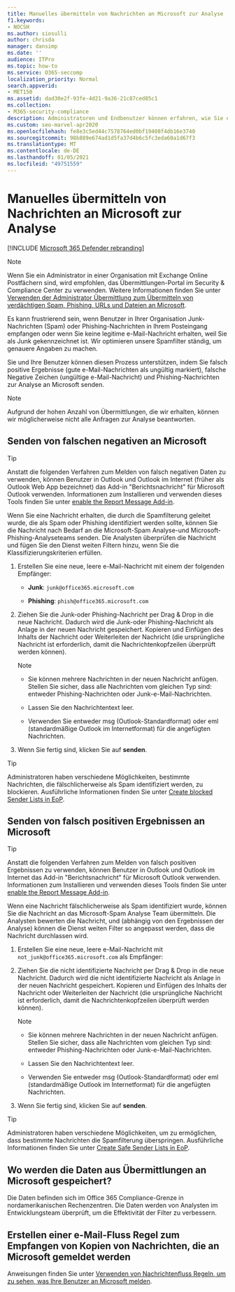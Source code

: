 ```yaml
---
title: Manuelles übermitteln von Nachrichten an Microsoft zur Analyse
f1.keywords:
- NOCSH
ms.author: siosulli
author: chrisda
manager: dansimp
ms.date: ''
audience: ITPro
ms.topic: how-to
ms.service: O365-seccomp
localization_priority: Normal
search.appverid:
- MET150
ms.assetid: dad30e2f-93fe-4d21-9a36-21c87ced85c1
ms.collection:
- M365-security-compliance
description: Administratoren und Endbenutzer können erfahren, wie Sie e-Mail-Nachrichten (gute e-Mails, die als "schlecht" oder "schlecht" gekennzeichnet sind) zur Analyse an Microsoft senden.
ms.custom: seo-marvel-apr2020
ms.openlocfilehash: fe8e3c5ed44c7578764ed0bf19408f4db16e3740
ms.sourcegitcommit: 98b889e674ad1d5fa37d4b6c5fc3eda60a1d67f3
ms.translationtype: MT
ms.contentlocale: de-DE
ms.lasthandoff: 01/05/2021
ms.locfileid: "49751559"
---
```

# <a name="manually-submit-messages-to-microsoft-for-analysis"></a>Manuelles übermitteln von Nachrichten an Microsoft zur Analyse

[!INCLUDE [Microsoft 365 Defender rebranding](../includes/microsoft-defender-for-office.md)]


> [!NOTE]
> Wenn Sie ein Administrator in einer Organisation mit Exchange Online Postfächern sind, wird empfohlen, das Übermittlungen-Portal im Security & Compliance Center zu verwenden. Weitere Informationen finden Sie unter [Verwenden der Administrator Übermittlung zum Übermitteln von verdächtigen Spam, Phishing, URLs und Dateien an Microsoft](admin-submission.md).

Es kann frustrierend sein, wenn Benutzer in Ihrer Organisation Junk-Nachrichten (Spam) oder Phishing-Nachrichten in Ihrem Posteingang empfangen oder wenn Sie keine legitime e-Mail-Nachricht erhalten, weil Sie als Junk gekennzeichnet ist. Wir optimieren unsere Spamfilter ständig, um genauere Angaben zu machen.

Sie und Ihre Benutzer können diesen Prozess unterstützen, indem Sie falsch positive Ergebnisse (gute e-Mail-Nachrichten als ungültig markiert), falsche Negative Zeichen (ungültige e-Mail-Nachricht) und Phishing-Nachrichten zur Analyse an Microsoft senden.

> [!NOTE]
> Aufgrund der hohen Anzahl von Übermittlungen, die wir erhalten, können wir möglicherweise nicht alle Anfragen zur Analyse beantworten.

## <a name="submit-false-negatives-to-microsoft"></a>Senden von falschen negativen an Microsoft

> [!TIP]
> Anstatt die folgenden Verfahren zum Melden von falsch negativen Daten zu verwenden, können Benutzer in Outlook und Outlook im Internet (früher als Outlook Web App bezeichnet) das Add-in "Berichtsnachricht" für Microsoft Outlook verwenden. Informationen zum Installieren und verwenden dieses Tools finden Sie unter [enable the Report Message Add-in](enable-the-report-message-add-in.md).

Wenn Sie eine Nachricht erhalten, die durch die Spamfilterung geleitet wurde, die als Spam oder Phishing identifiziert werden sollte, können Sie die Nachricht nach Bedarf an die Microsoft-Spam Analyse-und Microsoft-Phishing-Analyseteams senden. Die Analysten überprüfen die Nachricht und fügen Sie den Dienst weiten Filtern hinzu, wenn Sie die Klassifizierungskriterien erfüllen.

1. Erstellen Sie eine neue, leere e-Mail-Nachricht mit einem der folgenden Empfänger:

   - **Junk**: `junk@office365.microsoft.com`

   - **Phishing**: `phish@office365.microsoft.com`

2. Ziehen Sie die Junk-oder Phishing-Nachricht per Drag & Drop in die neue Nachricht. Dadurch wird die Junk-oder Phishing-Nachricht als Anlage in der neuen Nachricht gespeichert. Kopieren und Einfügen des Inhalts der Nachricht oder Weiterleiten der Nachricht (die ursprüngliche Nachricht ist erforderlich, damit die Nachrichtenkopfzeilen überprüft werden können).

   > [!NOTE]
   >
   > - Sie können mehrere Nachrichten in der neuen Nachricht anfügen. Stellen Sie sicher, dass alle Nachrichten vom gleichen Typ sind: entweder Phishing-Nachrichten oder Junk-e-Mail-Nachrichten.
   >
   > - Lassen Sie den Nachrichtentext leer.
   >
   > - Verwenden Sie entweder msg (Outlook-Standardformat) oder eml (standardmäßige Outlook im Internetformat) für die angefügten Nachrichten.

3. Wenn Sie fertig sind, klicken Sie auf **senden**.

> [!TIP]
> Administratoren haben verschiedene Möglichkeiten, bestimmte Nachrichten, die fälschlicherweise als Spam identifiziert werden, zu blockieren. Ausführliche Informationen finden Sie unter [Create blocked Sender Lists in EoP](create-block-sender-lists-in-office-365.md).

## <a name="submit-false-positives-to-microsoft"></a>Senden von falsch positiven Ergebnissen an Microsoft

> [!TIP]
> Anstatt die folgenden Verfahren zum Melden von falsch positiven Ergebnissen zu verwenden, können Benutzer in Outlook und Outlook im Internet das Add-in "Berichtsnachricht" für Microsoft Outlook verwenden. Informationen zum Installieren und verwenden dieses Tools finden Sie unter [enable the Report Message Add-in](enable-the-report-message-add-in.md).

Wenn eine Nachricht fälschlicherweise als Spam identifiziert wurde, können Sie die Nachricht an das Microsoft-Spam Analyse Team übermitteln. Die Analysten bewerten die Nachricht, und (abhängig von den Ergebnissen der Analyse) können die Dienst weiten Filter so angepasst werden, dass die Nachricht durchlassen wird.

1. Erstellen Sie eine neue, leere e-Mail-Nachricht mit `not_junk@office365.microsoft.com` als Empfänger:

2. Ziehen Sie die nicht identifizierte Nachricht per Drag & Drop in die neue Nachricht. Dadurch wird die nicht identifizierte Nachricht als Anlage in der neuen Nachricht gespeichert. Kopieren und Einfügen des Inhalts der Nachricht oder Weiterleiten der Nachricht (die ursprüngliche Nachricht ist erforderlich, damit die Nachrichtenkopfzeilen überprüft werden können).

   > [!NOTE]
   >
   > - Sie können mehrere Nachrichten in der neuen Nachricht anfügen. Stellen Sie sicher, dass alle Nachrichten vom gleichen Typ sind: entweder Phishing-Nachrichten oder Junk-e-Mail-Nachrichten.
   >
   > - Lassen Sie den Nachrichtentext leer.
   >
   > - Verwenden Sie entweder msg (Outlook-Standardformat) oder eml (standardmäßige Outlook im Internetformat) für die angefügten Nachrichten.

3. Wenn Sie fertig sind, klicken Sie auf **senden**.

> [!TIP]
> Administratoren haben verschiedene Möglichkeiten, um zu ermöglichen, dass bestimmte Nachrichten die Spamfilterung überspringen. Ausführliche Informationen finden Sie unter [Create Safe Sender Lists in EoP](create-safe-sender-lists-in-office-365.md).

## <a name="where-is-the-data-from-submissions-to-microsoft-stored"></a>Wo werden die Daten aus Übermittlungen an Microsoft gespeichert?

Die Daten befinden sich im Office 365 Compliance-Grenze in nordamerikanischen Rechenzentren. Die Daten werden von Analysten im Entwicklungsteam überprüft, um die Effektivität der Filter zu verbessern.

## <a name="create-a-mail-flow-rule-to-receive-copies-of-messages-that-are-reported-to-microsoft"></a>Erstellen einer e-Mail-Fluss Regel zum Empfangen von Kopien von Nachrichten, die an Microsoft gemeldet werden

Anweisungen finden Sie unter [Verwenden von Nachrichtenfluss Regeln, um zu sehen, was Ihre Benutzer an Microsoft melden](use-mail-flow-rules-to-see-what-your-users-are-reporting-to-microsoft.md).
